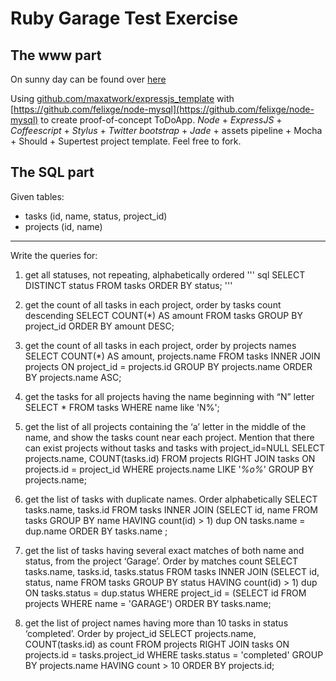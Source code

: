 Ruby Garage Test Exercise
=========================
The www part
-------------------------

On sunny day can be found over [here](https://dashboard.dotcloud.com/applications/todoapp/logs)

Using [github.com/maxatwork/expressjs_template](https://github.com/maxatwork/expressjs_template/) with 
[https://github.com/felixge/node-mysql](https://github.com/felixge/node-mysql) to create proof-of-concept ToDoApp.
*Node* + *ExpressJS* + *Coffeescript* + *Stylus* + *Twitter bootstrap* + *Jade* + assets pipeline + Mocha + Should + Supertest project template.
Feel free to fork.

The SQL part
------------------------
Given tables:
* tasks (id, name, status, project_id)
* projects (id, name)
***
Write the queries for:

1. get all statuses, not repeating, alphabetically ordered
        ''' sql
          SELECT DISTINCT status FROM tasks ORDER BY status;
        '''
2. get the count of all tasks in each project, order by tasks count descending
          SELECT COUNT(*) AS amount FROM tasks GROUP BY project_id ORDER BY amount DESC;

3. get the count of all tasks in each project, order by projects names
    SELECT COUNT(*) AS amount, projects.name FROM tasks INNER JOIN projects ON project_id = projects.id GROUP BY projects.name ORDER BY projects.name ASC;

4. get the tasks for all projects having the name beginning with “N” letter
    SELECT * FROM tasks WHERE name like 'N%';

5. get the list of all projects containing the ‘a’ letter in the middle of the name, and show the
tasks count near each project. Mention that there can exist projects without tasks and
tasks with project_id=NULL
    SELECT projects.name, COUNT(tasks.id) FROM projects RIGHT JOIN tasks ON projects.id = project_id WHERE projects.name LIKE '_%o%_' GROUP BY projects.name;

6. get the list of tasks with duplicate names. Order alphabetically
    SELECT tasks.name, tasks.id FROM tasks INNER JOIN (SELECT id, name FROM tasks GROUP BY name HAVING count(id) > 1) dup  ON tasks.name = dup.name ORDER BY tasks.name ;

7. get the list of tasks having several exact matches of both name and status, from the
project ‘Garage’. Order by matches count
    SELECT tasks.name, tasks.id, tasks.status FROM tasks INNER JOIN (SELECT id, status, name FROM tasks GROUP BY status HAVING count(id) > 1) dup ON tasks.status = dup.status WHERE project_id = (SELECT id FROM projects WHERE name = 'GARAGE') ORDER BY tasks.name;

8. get the list of project names having more than 10 tasks in status ‘completed’. Order by
project_id
    SELECT projects.name, COUNT(tasks.id) as count FROM projects RIGHT JOIN tasks ON projects.id = tasks.project_id WHERE tasks.status = 'completed' GROUP BY projects.name HAVING count > 10 ORDER BY projects.id;
